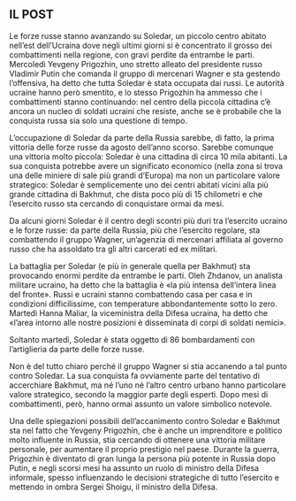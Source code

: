 IL POST
---
Le forze russe stanno avanzando su Soledar, un piccolo centro abitato nell’est dell’Ucraina dove negli ultimi giorni si è concentrato il grosso dei combattimenti nella regione, con gravi perdite da entrambe le parti. Mercoledì Yevgeny Prigozhin, uno stretto alleato del presidente russo Vladimir Putin che comanda il gruppo di mercenari Wagner e sta gestendo l’offensiva, ha detto che tutta Soledar è stata occupata dai russi. Le autorità ucraine hanno però smentito, e lo stesso Prigozhin ha ammesso che i combattimenti stanno continuando: nel centro della piccola cittadina c’è ancora un nucleo di soldati ucraini che resiste, anche se è probabile che la conquista russa sia solo una questione di tempo.

L’occupazione di Soledar da parte della Russia sarebbe, di fatto, la prima vittoria delle forze russe da agosto dell’anno scorso. Sarebbe comunque una vittoria molto piccola: Soledar è una cittadina di circa 10 mila abitanti. La sua conquista potrebbe avere un significato economico (nella zona si trova una delle miniere di sale più grandi d’Europa) ma non un particolare valore strategico: Soledar è semplicemente uno dei centri abitati vicini alla più grande cittadina di Bakhmut, che dista poco più di 15 chilometri e che l’esercito russo sta cercando di conquistare ormai da mesi.

Da alcuni giorni Soledar è il centro degli scontri più duri tra l’esercito ucraino e le forze russe: da parte della Russia, più che l’esercito regolare, sta combattendo il gruppo Wagner, un’agenzia di mercenari affiliata al governo russo che ha assoldato tra gli altri carcerati ed ex militari.

La battaglia per Soledar (e più in generale quella per Bakhmut) sta provocando enormi perdite da entrambe le parti. Oleh Zhdanov, un analista militare ucraino, ha detto che la battaglia è «la più intensa dell’intera linea del fronte». Russi e ucraini stanno combattendo casa per casa e in condizioni difficilissime, con temperature abbondantemente sotto lo zero. Martedì Hanna Maliar, la viceministra della Difesa ucraina, ha detto che «l’area intorno alle nostre posizioni è disseminata di corpi di soldati nemici».

Soltanto martedì, Soledar è stata oggetto di 86 bombardamenti con l’artiglieria da parte delle forze russe.

Non è del tutto chiaro perché il gruppo Wagner si stia accanendo a tal punto contro Soledar. La sua conquista fa ovviamente parte del tentativo di accerchiare Bakhmut, ma né l’uno né l’altro centro urbano hanno particolare valore strategico, secondo la maggior parte degli esperti. Dopo mesi di combattimenti, però, hanno ormai assunto un valore simbolico notevole.

Una delle spiegazioni possibili dell’accanimento contro Soledar e Bakhmut sta nel fatto che Yevgeny Prigozhin, che è anche un imprenditore e politico molto influente in Russia, stia cercando di ottenere una vittoria militare personale, per aumentare il proprio prestigio nel paese. Durante la guerra, Prigozhin è diventato di gran lunga la persona più potente in Russia dopo Putin, e negli scorsi mesi ha assunto un ruolo di ministro della Difesa informale, spesso influenzando le decisioni strategiche di tutto l’esercito e mettendo in ombra Sergei Shoigu, il ministro della Difesa.
